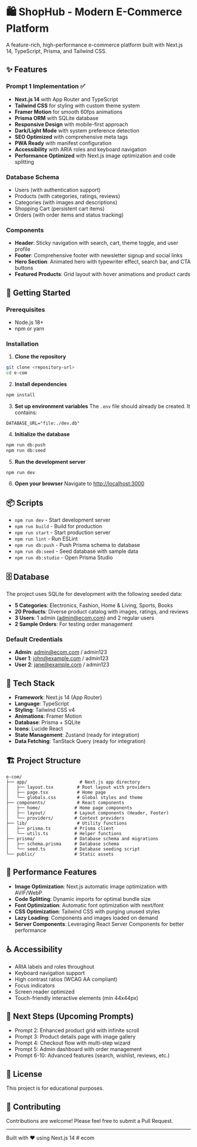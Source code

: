# 🛍️ ShopHub - Modern E-Commerce Platform

A feature-rich, high-performance e-commerce platform built with Next.js 14, TypeScript, Prisma, and Tailwind CSS.

## ✨ Features

### Prompt 1 Implementation ✅

- **Next.js 14** with App Router and TypeScript
- **Tailwind CSS** for styling with custom theme system
- **Framer Motion** for smooth 60fps animations
- **Prisma ORM** with SQLite database
- **Responsive Design** with mobile-first approach
- **Dark/Light Mode** with system preference detection
- **SEO Optimized** with comprehensive meta tags
- **PWA Ready** with manifest configuration
- **Accessibility** with ARIA roles and keyboard navigation
- **Performance Optimized** with Next.js image optimization and code splitting

### Database Schema

- Users (with authentication support)
- Products (with categories, ratings, reviews)
- Categories (with images and descriptions)
- Shopping Cart (persistent cart items)
- Orders (with order items and status tracking)

### Components

- **Header**: Sticky navigation with search, cart, theme toggle, and user profile
- **Footer**: Comprehensive footer with newsletter signup and social links
- **Hero Section**: Animated hero with typewriter effect, search bar, and CTA buttons
- **Featured Products**: Grid layout with hover animations and product cards

## 🚀 Getting Started

### Prerequisites

- Node.js 18+ 
- npm or yarn

### Installation

1. **Clone the repository**
```bash
git clone <repository-url>
cd e-com
```

2. **Install dependencies**
```bash
npm install
```

3. **Set up environment variables**
The `.env` file should already be created. It contains:
```
DATABASE_URL="file:./dev.db"
```

4. **Initialize the database**
```bash
npm run db:push
npm run db:seed
```

5. **Run the development server**
```bash
npm run dev
```

6. **Open your browser**
Navigate to [http://localhost:3000](http://localhost:3000)

## 📦 Scripts

- `npm run dev` - Start development server
- `npm run build` - Build for production
- `npm run start` - Start production server
- `npm run lint` - Run ESLint
- `npm run db:push` - Push Prisma schema to database
- `npm run db:seed` - Seed database with sample data
- `npm run db:studio` - Open Prisma Studio

## 🗄️ Database

The project uses SQLite for development with the following seeded data:

- **5 Categories**: Electronics, Fashion, Home & Living, Sports, Books
- **20 Products**: Diverse product catalog with images, ratings, and reviews
- **3 Users**: 1 admin (admin@ecom.com) and 2 regular users
- **2 Sample Orders**: For testing order management

### Default Credentials

- **Admin**: admin@ecom.com / admin123
- **User 1**: john@example.com / admin123
- **User 2**: jane@example.com / admin123

## 🎨 Tech Stack

- **Framework**: Next.js 14 (App Router)
- **Language**: TypeScript
- **Styling**: Tailwind CSS v4
- **Animations**: Framer Motion
- **Database**: Prisma + SQLite
- **Icons**: Lucide React
- **State Management**: Zustand (ready for integration)
- **Data Fetching**: TanStack Query (ready for integration)

## 🏗️ Project Structure

```
e-com/
├── app/                    # Next.js app directory
│   ├── layout.tsx         # Root layout with providers
│   ├── page.tsx           # Home page
│   └── globals.css        # Global styles and theme
├── components/            # React components
│   ├── home/             # Home page components
│   ├── layout/           # Layout components (Header, Footer)
│   └── providers/        # Context providers
├── lib/                   # Utility functions
│   ├── prisma.ts         # Prisma client
│   └── utils.ts          # Helper functions
├── prisma/               # Database schema and migrations
│   ├── schema.prisma     # Database schema
│   └── seed.ts           # Database seeding script
└── public/               # Static assets
```

## 🎯 Performance Features

- **Image Optimization**: Next.js automatic image optimization with AVIF/WebP
- **Code Splitting**: Dynamic imports for optimal bundle size
- **Font Optimization**: Automatic font optimization with next/font
- **CSS Optimization**: Tailwind CSS with purging unused styles
- **Lazy Loading**: Components and images loaded on demand
- **Server Components**: Leveraging React Server Components for better performance

## ♿ Accessibility

- ARIA labels and roles throughout
- Keyboard navigation support
- High contrast ratios (WCAG AA compliant)
- Focus indicators
- Screen reader optimized
- Touch-friendly interactive elements (min 44x44px)

## 🔮 Next Steps (Upcoming Prompts)

- Prompt 2: Enhanced product grid with infinite scroll
- Prompt 3: Product details page with image gallery
- Prompt 4: Checkout flow with multi-step wizard
- Prompt 5: Admin dashboard with order management
- Prompt 6-10: Advanced features (search, wishlist, reviews, etc.)

## 📝 License

This project is for educational purposes.

## 🤝 Contributing

Contributions are welcome! Please feel free to submit a Pull Request.

---

Built with ❤️ using Next.js 14
#   e c o m  
 